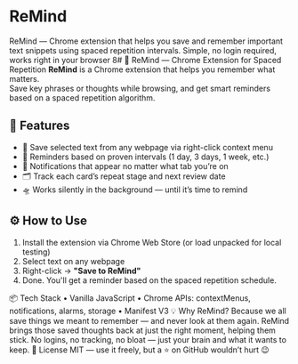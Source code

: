 # ReMind
ReMind — Chrome extension that helps you save and remember important text snippets using spaced repetition intervals. Simple, no login required, works right in your browser
8# 🧠 ReMind — Chrome Extension for Spaced Repetition
**ReMind** is a Chrome extension that helps you remember what matters.  
Save key phrases or thoughts while browsing, and get smart reminders based on a spaced repetition algorithm.
## 🚀 Features
- 🔖 Save selected text from any webpage via right-click context menu
- 🧠 Reminders based on proven intervals (1 day, 3 days, 1 week, etc.)
- 🔔 Notifications that appear no matter what tab you’re on
- 🗂 Track each card’s repeat stage and next review date
- 🛸 Works silently in the background — until it’s time to remind
## ⚙️ How to Use
1. Install the extension via Chrome Web Store (or load unpacked for local testing)
2. Select text on any webpage
3. Right-click → **"Save to ReMind"**
4. Done. You'll get a reminder based on the spaced repetition schedule.

📦 Tech Stack
	•	Vanilla JavaScript
	•	Chrome APIs: contextMenus, notifications, alarms, storage
	•	Manifest V3
💡 Why ReMind?
Because we all save things we meant to remember — and never look at them again.
ReMind brings those saved thoughts back at just the right moment, helping them stick.
No logins, no tracking, no bloat — just your brain and what it wants to keep.
🧾 License
MIT — use it freely, but a ⭐️ on GitHub wouldn’t hurt 😉

